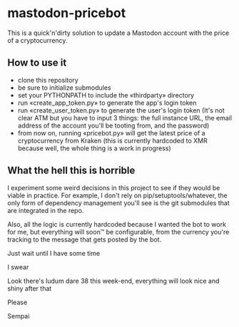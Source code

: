 # mastodon-pricebot

This is a quick'n'dirty solution to update a Mastodon account with the price of a cryptocurrency.

## How to use it

- clone this repository
- be sure to initialize submodules
- set your PYTHONPATH to include the «thirdparty» directory
- run «create_app_token.py» to generate the app's login token
- run «create_user_token.py» to generate the user's login token (It's not clear ATM but you have to input 3 things: the full instance URL, the email address of the account you'll be tooting from, and the password)
- from now on, running «pricebot.py» will get the latest price of a cryptocurrency from Kraken (this is currently hardcoded to XMR because well, the whole thing is a work in progress)

## What the hell this is horrible

I experiment some weird decisions in this project to see if they would
be viable in practice. For example, I don't rely on
pip/setuptools/whatever, the only form of dependency management you'll
see is the git submodules that are integrated in the repo.

Also, all the logic is currently hardcoded because I wanted the bot to
work for me, but everything will soon™ be configurable, from the
currency you're tracking to the message that gets posted by the bot.

Just wait until I have some time

I swear

Look there's ludum dare 38 this week-end, everything will look nice
and shiny after that

Please

Sempai
